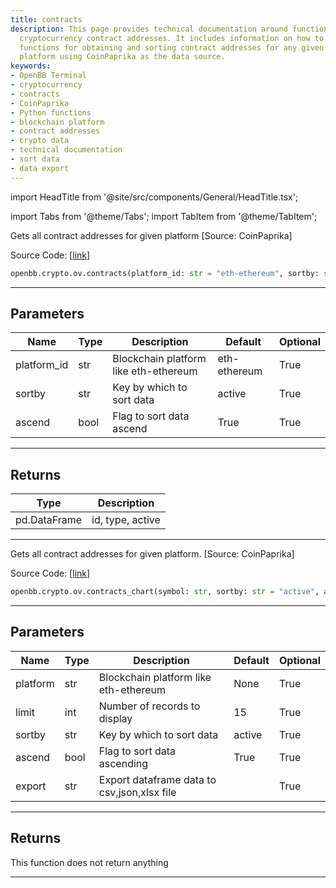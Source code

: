 ```yaml
---
title: contracts
description: This page provides technical documentation around functions related to
  cryptocurrency contract addresses. It includes information on how to use Python
  functions for obtaining and sorting contract addresses for any given blockchain
  platform using CoinPaprika as the data source.
keywords:
- OpenBB Terminal
- cryptocurrency
- contracts
- CoinPaprika
- Python functions
- blockchain platform
- contract addresses
- crypto data
- technical documentation
- sort data
- data export
---
```


import HeadTitle from '@site/src/components/General/HeadTitle.tsx';

<HeadTitle title="crypto.ov.contracts - Reference | OpenBB SDK Docs" />

import Tabs from '@theme/Tabs';
import TabItem from '@theme/TabItem';

<Tabs>
<TabItem value="model" label="Model" default>

Gets all contract addresses for given platform [Source: CoinPaprika]

Source Code: [[link](https://github.com/OpenBB-finance/OpenBBTerminal/tree/main/openbb_terminal/cryptocurrency/overview/coinpaprika_model.py#L400)]

```python
openbb.crypto.ov.contracts(platform_id: str = "eth-ethereum", sortby: str = "active", ascend: bool = True)
```

---

## Parameters

| Name | Type | Description | Default | Optional |
| ---- | ---- | ----------- | ------- | -------- |
| platform_id | str | Blockchain platform like eth-ethereum | eth-ethereum | True |
| sortby | str | Key by which to sort data | active | True |
| ascend | bool | Flag to sort data ascend | True | True |


---

## Returns

| Type | Description |
| ---- | ----------- |
| pd.DataFrame | id, type, active |
---

</TabItem>
<TabItem value="view" label="Chart">

Gets all contract addresses for given platform. [Source: CoinPaprika]

Source Code: [[link](https://github.com/OpenBB-finance/OpenBBTerminal/tree/main/openbb_terminal/cryptocurrency/overview/coinpaprika_view.py#L349)]

```python
openbb.crypto.ov.contracts_chart(symbol: str, sortby: str = "active", ascend: bool = True, limit: int = 15, export: str = "")
```

---

## Parameters

| Name | Type | Description | Default | Optional |
| ---- | ---- | ----------- | ------- | -------- |
| platform | str | Blockchain platform like eth-ethereum | None | True |
| limit | int | Number of records to display | 15 | True |
| sortby | str | Key by which to sort data | active | True |
| ascend | bool | Flag to sort data ascending | True | True |
| export | str | Export dataframe data to csv,json,xlsx file |  | True |


---

## Returns

This function does not return anything

---

</TabItem>
</Tabs>
